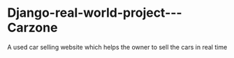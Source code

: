 # Django-real-world-project---Carzone
A used car selling website which helps the owner to sell the cars in real time 
